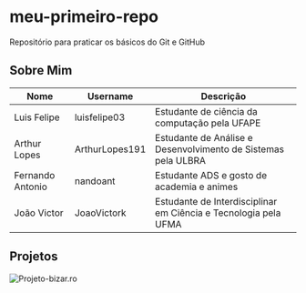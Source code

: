 # meu-primeiro-repo

Repositório para praticar os básicos do Git e GitHub

## Sobre Mim
| Nome | Username | Descrição |
|------|------|------|
| Luis Felipe | luisfelipe03   | Estudante de ciência da computação pela UFAPE |
| Arthur Lopes| ArthurLopes191 | Estudante de Análise e Desenvolvimento de Sistemas pela ULBRA |
| Fernando Antonio | nandoant | Estudante ADS e gosto de academia e animes |
| João Victor | JoaoVictork | Estudante de Interdisciplinar em Ciência e Tecnologia pela UFMA |


## Projetos

![Projeto-bizar.ro](bizar.ro)